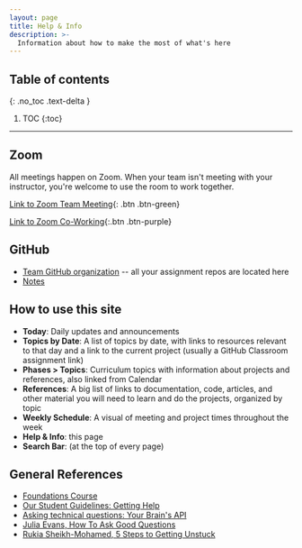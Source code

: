 ```yaml
---
layout: page
title: Help & Info
description: >-
  Information about how to make the most of what's here
---
```


## Table of contents

{: .no_toc .text-delta }

1. TOC
   {:toc}

---

## Zoom

All meetings happen on Zoom. When your team isn't meeting with your instructor, you're welcome to use the room to work together.

[Link to Zoom Team Meeting](https://us02web.zoom.us/j/88017099254?pwd=S0dXVDlNaE1wWU1uTE5mVFFDa0xoZz09){: .btn .btn-green}

[Link to Zoom Co-Working](https://us02web.zoom.us/j/705824048?pwd=Zk55dFpXa09jNGcvS2UramRNRkxyZz09){:.btn .btn-purple}

## GitHub

- [Team GitHub organization](https://github.com/momentum-team-13) -- all your assignment repos are located here
- [Notes](https://github.com/momentum-team-13/notes)

## How to use this site

- **Today**: Daily updates and announcements
- **Topics by Date**: A list of topics by date, with links to resources relevant to that day and a link to the current project (usually a GitHub Classroom assignment link)
- **Phases > Topics**: Curriculum topics with information about projects and references, also linked from Calendar
- **References**: A big list of links to documentation, code, articles, and other material you will need to learn and do the projects, organized by topic
- **Weekly Schedule**: A visual of meeting and project times throughout the week
- **Help & Info**: this page
- **Search Bar**: (at the top of every page)

## General References

- [Foundations Course](https://foundations.momentumlearn.com/)
- [Our Student Guidelines: Getting Help](https://github.com/momentumlearn/student-resources/blob/main/articles/student-guidelines.md#getting-help)
- [Asking technical questions: Your Brain's API](https://www.youtube.com/watch?v=hY14Er6JX2s)
- [Julia Evans, How To Ask Good Questions](https://jvns.ca/blog/good-questions/)
- [Rukia Sheikh-Mohamed, 5 Steps to Getting Unstuck](https://dev.to/rukiaasm/working-smarter-5-steps-to-getting-unstuck-with-rukia-sheikh-mohamed-1932)
